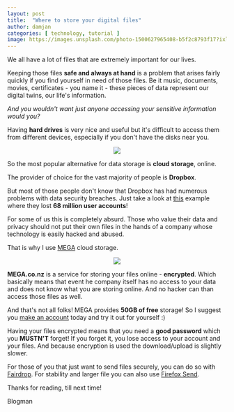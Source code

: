 ```yaml
---
layout: post
title:  "Where to store your digital files"
author: damjan
categories: [ technology, tutorial ]
image: https://images.unsplash.com/photo-1500627965408-b5f2c8793f17?ixlib=rb-1.2.1&ixid=eyJhcHBfaWQiOjEyMDd9&auto=format&fit=crop&w=800&q=60
---
```


We all have a lot of files that are extremely important for our lives. 

Keeping those files **safe and always at hand** is a problem that arises fairly quickly if you find yourself in need of those files. Be it music, documents, movies, certificates - you name it - these pieces of data represent our digital twins, our life's information.

*And you wouldn't want just anyone accessing your sensitive information would you?*

Having **hard drives** is very nice and useful but it's difficult to access them from different devices, especially if you don't have the disks near you.

<center><img src="https://www.gadgetreview.com/wp-content/uploads/2014/08/internal-hard-drives.png"></i></center>

So the most popular alternative for data storage is **cloud storage**, online. 

The provider of choice for the vast majority of people is **Dropbox**.

But most of those people don't know that Dropbox has had numerous problems with data security breaches. Just take a look at [this](https://www.foxnews.com/tech/dropbox-data-breach-68-million-user-account-details-leaked) example where they lost **68 million user accounts**! 

For some of us this is completely absurd. Those who value their data and privacy should not put their own files in the hands of a company whose technology is easily hacked and abused.

That is why I use [MEGA](https://mega.nz/aff=-1YdjzoEbGw) cloud storage.

<center><img src="https://upload.wikimedia.org/wikipedia/commons/thumb/5/57/01_mega_logo.svg/1280px-01_mega_logo.svg.png"></center>

**MEGA.co.nz** is a service for storing your files online - **encrypted**. Which basically means that event he company itself has no access to your data and does not know what you are storing online. And no hacker can than access those files as well.

And that's not all folks! MEGA provides **50GB of free** storage! So I suggest you [make an account](https://mega.nz/pro/aff=-1YdjzoEbGw) today and try it out for yourself :)

Having your files encrypted means that you need a **good password** which you **MUSTN'T** forget! If you forget it, you lose access to your account and your files. And because encryption is used the download/upload is slightly slower.

For those of you that just want to send files securely, you can do so with [Fairdrop](https://fairdrop.xyz/). For stability and larger file you can also use [Firefox Send](https://send.firefox.com/).

Thanks for reading,
till next time!

Blogman